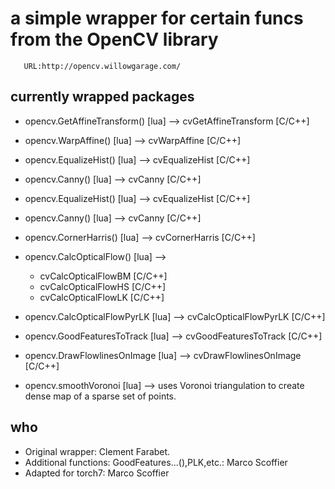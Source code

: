 # a simple wrapper for certain funcs from the OpenCV library

       URL:http://opencv.willowgarage.com/

## currently wrapped packages

 + opencv.GetAffineTransform() [lua]    --> cvGetAffineTransform [C/C++]
 + opencv.WarpAffine() [lua]            --> cvWarpAffine [C/C++]
 + opencv.EqualizeHist() [lua]          --> cvEqualizeHist [C/C++]
 + opencv.Canny() [lua]                 --> cvCanny [C/C++]
 + opencv.EqualizeHist() [lua]          --> cvEqualizeHist [C/C++]
 + opencv.Canny() [lua]                 --> cvCanny [C/C++]
 + opencv.CornerHarris() [lua]          --> cvCornerHarris [C/C++]

 + opencv.CalcOpticalFlow() [lua]       -->
   - cvCalcOpticalFlowBM [C/C++]
   - cvCalcOpticalFlowHS [C/C++]
   - cvCalcOpticalFlowLK [C/C++]

 + opencv.CalcOpticalFlowPyrLK [lua]    --> cvCalcOpticalFlowPyrLK [C/C++]
 + opencv.GoodFeaturesToTrack [lua]   --> cvGoodFeaturesToTrack [C/C++]
 + opencv.DrawFlowlinesOnImage [lua]  --> cvDrawFlowlinesOnImage [C/C++]
 + opencv.smoothVoronoi [lua] --> uses Voronoi triangulation to create dense map of a sparse set of points.

## who

 + Original wrapper: Clement Farabet.
 + Additional functions: GoodFeatures...(),PLK,etc.: Marco Scoffier
 + Adapted for torch7: Marco Scoffier

